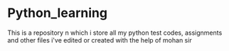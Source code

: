 # Python_learning
This is a repository n which i store all my python test codes, assignments and other files i've edited or created with the help of mohan sir

